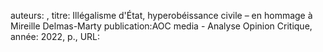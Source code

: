 auteurs: , 
titre: Illégalisme d'État, hyperobéissance civile – en hommage à Mireille Delmas-Marty
publication:AOC media - Analyse Opinion Critique, 
année: 2022, 
p.,
URL: 

